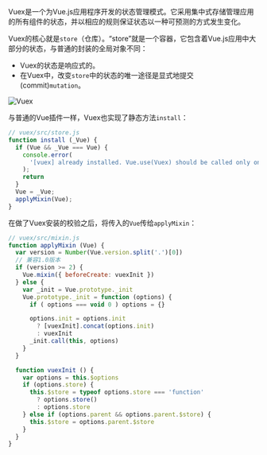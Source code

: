 Vuex是一个为Vue.js应用程序开发的状态管理模式。它采用集中式存储管理应用的所有组件的状态，并以相应的规则保证状态以一种可预测的方式发生变化。

Vuex的核心就是`store`（仓库）。“store”就是一个容器，它包含着Vue.js应用中大部分的状态，与普通的封装的全局对象不同：
- Vuex的状态是响应式的。
- 在Vuex中，改变`store`中的状态的唯一途径是显式地提交 (commit)`mutation`。

![Vuex](https://pic.downk.cc/item/5fd9f12f3ffa7d37b3601124.png)

与普通的Vue插件一样，Vuex也实现了静态方法`install`：
```js
// vuex/src/store.js
function install (_Vue) {
  if (Vue && _Vue === Vue) {
    console.error(
      '[vuex] already installed. Vue.use(Vuex) should be called only once.'
    );
    return
  }
  Vue = _Vue;
  applyMixin(Vue);
}
```

在做了Vuex安装的校验之后，将传入的`Vue`传给`applyMixin`：
```js
// vuex/src/mixin.js
function applyMixin (Vue) {
  var version = Number(Vue.version.split('.')[0])
  // 兼容1.0版本
  if (version >= 2) {
    Vue.mixin({ beforeCreate: vuexInit })
  } else {
    var _init = Vue.prototype._init
    Vue.prototype._init = function (options) {
      if ( options === void 0 ) options = {}

      options.init = options.init
        ? [vuexInit].concat(options.init)
        : vuexInit
      _init.call(this, options)
    }
  }

  function vuexInit () {
    var options = this.$options
    if (options.store) {
      this.$store = typeof options.store === 'function'
        ? options.store()
        : options.store
    } else if (options.parent && options.parent.$store) {
      this.$store = options.parent.$store
    }
  }
}
```


